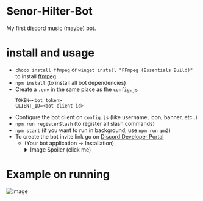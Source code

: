 # Senor-Hilter-Bot
My first discord music (maybe) bot.

# install and usage
* `choco install ffmpeg` or `winget install "FFmpeg (Essentials Build)"` to install [ffmpeg](https://ffmpeg.org/download.html#build-windows)
* `npm install` (to install all bot dependencies)
* Create a `.env` in the same place as the `config.js`
  ```
  TOKEN=<bot token>
  CLIENT_ID=<bot client id>
  ```
* Configure the bot client on `config.js` (like username, icon, banner, etc..)
* `npm run registerSlash` (to register all slash commands)
* `npm start` (if you want to run in background, use `npm run pm2`)
* To create the bot invite link go on [Discord Developer Portal](https://discord.com/developers/applications) 
  - (Your bot application -> Installation) <details> <summary>Image Spoiler (click me)</summary> ![image](https://i.imgur.com/4pETVDv.png) </details> 

# Example on running
![image](https://github.com/fffffffffffffffffff19/Senor-Hilter-Bot/assets/108289513/339f8507-76cf-4cc7-bd44-28808e03f307)
